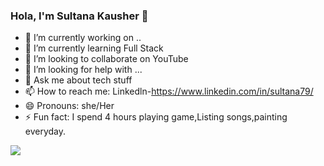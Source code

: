 ### Hola, I'm Sultana Kausher 👋
- 🔭 I’m currently working on ..
- 🌱 I’m currently learning Full Stack 
- 👯 I’m looking to collaborate on YouTube
- 🤔 I’m looking for help with ...
- 💬 Ask me about tech stuff
- 📫 How to reach me: Linkedln-https://www.linkedin.com/in/sultana79/
- 😄 Pronouns: she/Her
- ⚡ Fun fact: I spend 4 hours playing game,Listing songs,painting everyday.
<img src="https://github-readme-stats.vercel.app/api?username=SultanaKausher&&show_icons=true&title_color=ffffff&icon_color=bb2acf&text_color=daf7dc&bg_color=151515">
